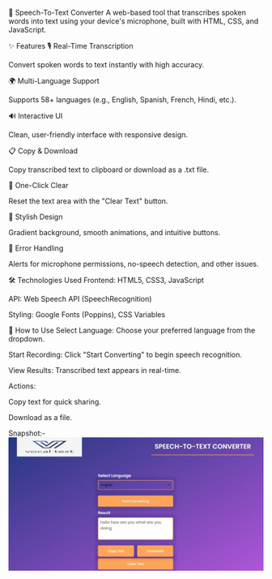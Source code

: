 🎤 Speech-To-Text Converter
A web-based tool that transcribes spoken words into text using your device's microphone, built with HTML, CSS, and JavaScript.

✨ Features
🎙️ Real-Time Transcription
 
Convert spoken words to text instantly with high accuracy.

🌍 Multi-Language Support

Supports 58+ languages (e.g., English, Spanish, French, Hindi, etc.).

🔊 Interactive UI

Clean, user-friendly interface with responsive design.

📋 Copy & Download

Copy transcribed text to clipboard or download as a .txt file.

🧹 One-Click Clear

Reset the text area with the "Clear Text" button.

🎨 Stylish Design

Gradient background, smooth animations, and intuitive buttons.

🚫 Error Handling

Alerts for microphone permissions, no-speech detection, and other issues.

🛠️ Technologies Used
Frontend: HTML5, CSS3, JavaScript

API: Web Speech API (SpeechRecognition)

Styling: Google Fonts (Poppins), CSS Variables

🚀 How to Use
Select Language: Choose your preferred language from the dropdown.

Start Recording: Click "Start Converting" to begin speech recognition.

View Results: Transcribed text appears in real-time.

Actions:

Copy text for quick sharing.

Download as a file.

Snapshot:-
![image alt](https://github.com/abhijeet-saxena07/speech-to-text-converter/blob/84455c24ba925387346f00fd8d34aedb39fc3906/t1.jpg)
